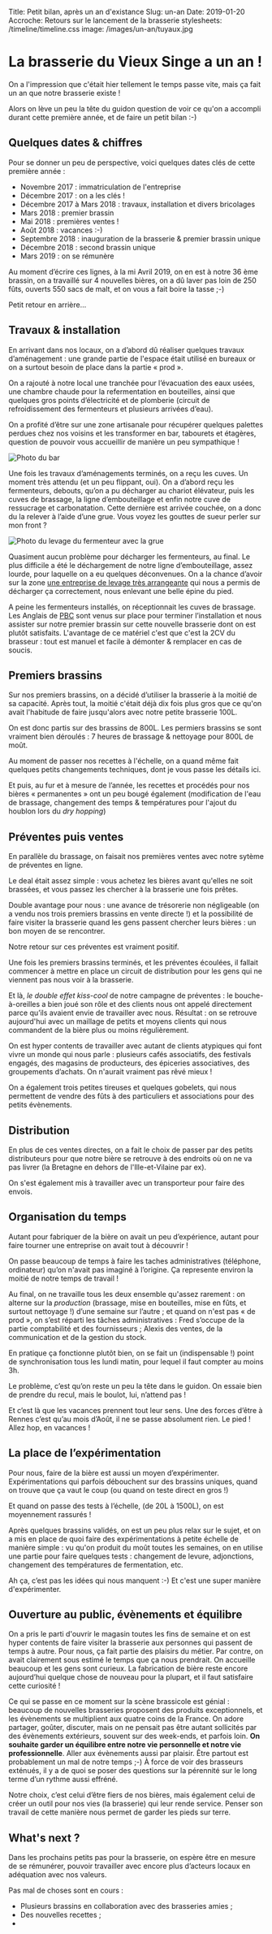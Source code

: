 Title: Petit bilan, après un an d'existance
Slug: un-an
Date: 2019-01-20
Accroche: Retours sur le lancement de la brasserie
stylesheets: /timeline/timeline.css
image: /images/un-an/tuyaux.jpg

# La brasserie du Vieux Singe a un an !

On a l'impression que c'était hier tellement le temps passe vite, mais ça fait un an que notre brasserie existe !

Alors on lève un peu la tête du guidon question de voir ce qu'on a accompli durant cette première année, et de faire un petit bilan :-)


## Quelques dates & chiffres

Pour se donner un peu de perspective, voici quelques dates clés de cette première année :

- Novembre 2017 : immatriculation de l'entreprise
- Décembre 2017 : on a les clés !
- Décembre 2017 à Mars 2018 : travaux, installation et divers bricolages
- Mars 2018 : premier brassin
- Mai 2018 : premières ventes !
- Août 2018 : vacances :-)
- Septembre 2018 : inauguration de la brasserie & premier brassin unique
- Décembre 2018 : second brassin unique
- Mars 2019 : on se rémunère

Au moment d’écrire ces lignes, à la mi Avril 2019, on en est à notre 36 ème brassin, on a travaillé sur 4 nouvelles bières, on a dû laver pas loin de 250 fûts, ouverts 550 sacs de malt, et on vous a fait boire la tasse ;-)

Petit retour en arrière…

## Travaux & installation

En arrivant dans nos locaux, on a d’abord dû réaliser quelques travaux d’aménagement : une grande partie de l'espace était utilisé en bureaux or on a surtout besoin de place dans la partie « prod ».

On a rajouté à notre local une tranchée pour l’évacuation des eaux usées, une chambre chaude pour la refermentation en bouteilles, ainsi que quelques gros points d’électricité et de plomberie (circuit de refroidissement des fermenteurs et plusieurs arrivées d’eau).

On a profité d’être sur une zone artisanale pour récupérer quelques palettes perdues chez nos voisins et les transformer en bar, tabourets et étagères, question de pouvoir vous accueillir de manière un peu sympathique !

![Photo du bar]()

Une fois les travaux d’aménagements terminés, on a reçu les cuves. Un moment très attendu (et un peu flippant, oui). On a d’abord reçu les fermenteurs, debouts, qu’on a pu décharger au chariot élévateur, puis les cuves de brassage, la ligne d’embouteillage et enfin notre cuve de ressucrage et carbonatation. Cette dernière est arrivée couchée, on a donc du la relever à l’aide d’une grue. Vous voyez les gouttes de sueur perler sur mon front ?

![Photo du levage du fermenteur avec la grue]()

Quasiment aucun problème pour décharger les fermenteurs, au final. Le plus difficile a été le déchargement de notre ligne d’embouteillage, assez lourde, pour laquelle on a eu quelques déconvenues. On a la chance d’avoir sur la zone [une entreprise de levage très arrangeante](https://www.jfblevage.fr/) qui nous a permis de décharger ça correctement, nous enlevant une belle épine du pied.

A peine les fermenteurs installés, on réceptionnait les cuves de brassage. Les Anglais de [PBC](https://www.pbcbreweryinstallations.com/) sont venus sur place pour terminer l’installation et nous assister sur notre premier brassin sur cette nouvelle brasserie dont on est plutôt satisfaits.
L'avantage de ce matériel c'est que c'est la 2CV du brasseur : tout est manuel et facile à démonter & remplacer en cas de soucis.

## Premiers brassins

Sur nos premiers brassins, on a décidé d’utiliser la brasserie à la moitié de sa capacité. Après tout, la moitié c'était déjà dix fois plus gros que ce qu'on avait l'habitude de faire jusqu'alors avec notre petite brasserie 100L.

On est donc partis sur des brassins de 800L. Les permiers brassins se sont vraiment bien déroulés : 7 heures de brassage & nettoyage pour 800L de moût.

Au moment de passer nos recettes à l'échelle, on a quand même fait quelques petits changements techniques, dont je vous passe les détails ici.

Et puis, au fur et à mesure de l’année, les recettes et procédés pour nos bières « permanentes » ont un peu bougé également (modification de l'eau de brassage, changement des temps & températures pour l'ajout du houblon lors du *dry hopping*)

## Préventes puis ventes

En parallèle du brassage, on faisait nos premières ventes avec notre sytème de préventes en ligne.

Le deal était assez simple : vous achetez les bières avant qu'elles ne soit brassées, et vous passez les chercher à la brasserie une fois prêtes.

Double avantage pour nous : une avance de trésorerie non négligeable (on a vendu nos trois premiers brassins en vente directe !) et la possibilité de faire visiter la brasserie quand les gens passent chercher leurs bières : un bon moyen de se rencontrer.

Notre retour sur ces préventes est vraiment positif. 

Une fois les premiers brassins terminés, et les préventes écoulées, il fallait commencer à mettre en place un circuit de distribution pour les gens qui ne viennent pas nous voir à la brasserie.

Et là, *le double effet kiss-cool* de notre campagne de préventes : le bouche-à-oreilles a bien joué son rôle et des clients nous ont appelé directement parce qu’ils avaient envie de travailler avec nous. Résultat : on se retrouve aujourd'hui avec un maillage de petits et moyens clients qui nous commandent de la bière plus ou moins régulièrement.

On est hyper contents de travailler avec autant de clients atypiques qui font vivre un monde qui nous parle : plusieurs cafés associatifs, des festivals engagés, des magasins de producteurs, des épiceries associatives, des groupements d’achats. On n'aurait vraiment pas rêvé mieux !

On a également trois petites tireuses et quelques gobelets, qui nous permettent de vendre des fûts à des particuliers et associations pour des petits évènements.

## Distribution

En plus de ces ventes directes, on a fait le choix de passer par des petits distributeurs pour que notre bière se retrouve à des endroits où on ne va pas livrer (la Bretagne en dehors de l'Ille-et-Vilaine par ex).

On s'est également mis à travailler avec un transporteur pour faire des envois.

## Organisation du temps

Autant pour fabriquer de la bière on avait un peu d’expérience, autant pour faire tourner une entreprise on avait tout à découvrir ! 

On passe beaucoup de temps à faire les taches administratives (téléphone, ordinateur) qu’on n'avait pas imaginé à l’origine. Ça represente environ la moitié de notre temps de travail !

Au final, on ne travaille tous les deux ensemble qu'assez rarement : on alterne sur la *production* (brassage, mise en bouteilles, mise en fûts, et surtout nettoyage !) d’une semaine sur l’autre ; et quand on n'est pas « de prod », on s’est réparti les tâches administratives : Fred s’occupe de la partie comptabilité et des fournisseurs ; Alexis des ventes, de la communication et de la gestion du stock.

En pratique ça fonctionne plutôt bien, on se fait un (indispensable !) point de synchronisation tous les lundi matin, pour lequel il faut compter au moins 3h.

Le problème, c’est qu’on reste un peu la tête dans le guidon. On essaie bien de prendre du recul, mais le boulot, lui, n’attend pas !

Et c’est là que les vacances prennent tout leur sens. Une des forces d’être à Rennes c’est qu’au mois d’Août, il ne se passe absolument rien. Le pied ! Allez hop, en vacances !

## La place de l’expérimentation

Pour nous, faire de la bière est aussi un moyen d’expérimenter. Expérimentations qui parfois débouchent sur des brassins uniques, quand on trouve que ça vaut le coup (ou quand on teste direct en gros !)

Et quand on passe des tests à l’échelle, (de 20L à 1500L), on est moyennement rassurés !

Après quelques brassins validés, on est un peu plus relax sur le sujet, et on a mis en place de quoi faire des expérimentations à petite échelle de manière simple : vu qu'on produit du moût toutes les semaines, on en utilise une partie pour faire quelques tests : changement de levure, adjonctions, changement des températures de fermentation, etc.

Ah ça, c’est pas les idées qui nous manquent :-) Et c'est une super manière d'expérimenter.

## Ouverture au public, évènements et équilibre

On a pris le parti d'ouvrir le magasin toutes les fins de semaine et on est hyper contents de faire visiter la brasserie aux personnes qui passent de temps à autre. Pour nous, ça fait partie des plaisirs du métier. Par contre, on avait clairement sous estimé le temps que ça nous prendrait. On accueille beaucoup et les gens sont curieux. La fabrication de bière reste encore aujourd’hui quelque chose de nouveau pour la plupart, et il faut satisfaire cette curiosité !

Ce qui se passe en ce moment sur la scène brassicole est génial : beaucoup de nouvelles brasseries proposent des produits exceptionnels, et les évènements se multiplient aux quatre coins de la France. On adore partager, goûter, discuter, mais on ne pensait pas être autant sollicités par des évènements extérieurs, souvent sur des week-ends, et parfois loin. **On souhaite garder un équilibre entre notre vie personnelle et notre vie professionnelle**. Aller aux évènements aussi par plaisir. Être partout est probablement un mal de notre temps ;-) À force de voir des brasseurs exténués, il y a de quoi se poser des questions sur la pérennité sur le long terme d’un rythme aussi effréné.

Notre choix, c’est celui d’être fiers de nos bières, mais également celui de créer un outil pour nos vies (la brasserie) qui leur rende service. Penser son travail de cette manière nous permet de garder les pieds sur terre.

## What's next ?

Dans les prochains petits pas pour la brasserie, on espère être en mesure de se rémunérer, pouvoir travailler avec encore plus d’acteurs locaux en adéquation avec nos valeurs.

Pas mal de choses sont en cours :
- Plusieurs brassins en collaboration avec des brasseries amies ;
- Des nouvelles recettes ;
-
